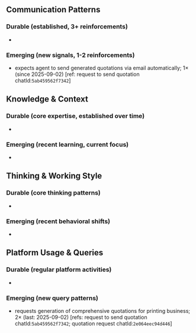 ## Communication Patterns
### Durable (established, 3+ reinforcements)
- 

### Emerging (new signals, 1-2 reinforcements)
- expects agent to send generated quotations via email automatically; 1× (since 2025-09-02) [ref: request to send quotation chatId:`5ab459562f7342`]

## Knowledge & Context
### Durable (core expertise, established over time)
- 

### Emerging (recent learning, current focus)
- 

## Thinking & Working Style
### Durable (core thinking patterns)
- 

### Emerging (recent behavioral shifts)
- 

## Platform Usage & Queries
### Durable (regular platform activities)
- 

### Emerging (new query patterns)
- requests generation of comprehensive quotations for printing business; 2× (last: 2025-09-02) [refs: request to send quotation chatId:`5ab459562f7342`; quotation request chatId:`2e064eec94d446`]